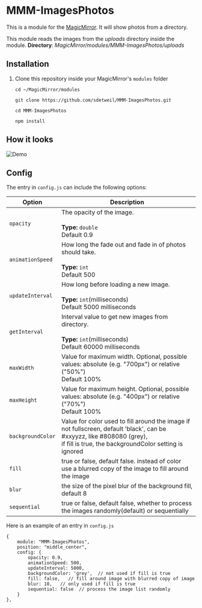 # MMM-ImagesPhotos
This is a module for the [MagicMirror](https://github.com/MichMich/MagicMirror). It will show photos from a directory.

This module reads the images from the *uploads* directory inside the module.
**Directory**: *MagicMirror/modules/MMM-ImagesPhotos/uploads*


## Installation
1. Clone this repository inside your MagicMirror's `modules` folder

   `cd ~/MagicMirror/modules`

   `git clone https://github.com/sdetweil/MMM-ImagesPhotos.git`

   `cd MMM-ImagesPhotos`

   `npm install`

## How it looks
![Demo](.github/animate.gif)

## Config
The entry in `config.js` can include the following options:


| Option             | Description
|--------------------|-----------
| `opacity`          | The opacity of the image.<br><br>**Type:** `double`<br>Default 0.9
| `animationSpeed`   | How long the fade out and fade in of photos should take.<br><br>**Type:** `int`<br>Default 500
| `updateInterval`   | How long before loading a new image.<br><br>**Type:** `int`(milliseconds) <br>Default 5000 milliseconds
| `getInterval`      | Interval value to get new images from directory.<br><br>**Type:** `int`(milliseconds) <br>Default 60000 milliseconds
| `maxWidth`         | Value for maximum width. Optional, possible values: absolute (e.g. "700px") or relative ("50%") <br> Default 100%
| `maxHeight`        | Value for maximum height. Optional, possible values: absolute (e.g. "400px") or relative ("70%") <br> Default 100%
| `backgroundColor`  | Value for color used to fill around the image if not fullscreen, default 'black', can be #xxyyzz, like #808080 (grey),<br> if fill is true, the backgroundColor setting is ignored
| `fill`             | true or false, default false. instead of color use a blurred copy of the image to fill around the image
| `blur`             | the size of the pixel blur of the background fill, default 8
| `sequential`       | true or false, default false, whether to process the images randomly(default) or sequentially

Here is an example of an entry in `config.js`
```
{
	module: "MMM-ImagesPhotos",
	position: "middle_center",
	config: {
		opacity: 0.9,
		animationSpeed: 500,
		updateInterval: 5000,
		backgroundColor: 'grey',  // not used if fill is true
		fill: false,   // fill around image with blurred copy of image
		blur: 10,   // only used if fill is true
		sequential: false  // process the image list randomly
	}
},
```
